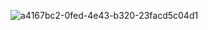 ![a4167bc2-0fed-4e43-b320-23facd5c04d1](https://github.com/ferdycuy/myapps-API/assets/115714443/f5bb857c-f019-4b5b-a171-0972bbad433d)
